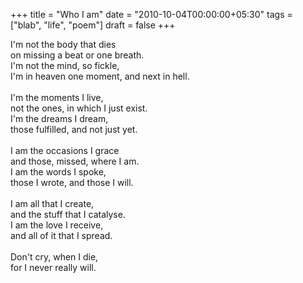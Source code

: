 +++
title = "Who I am"
date = "2010-10-04T00:00:00+05:30"
tags = ["blab", "life", "poem"]
draft = false
+++

<p class="verse">
I'm not the body that dies<br />
on missing a beat or one breath.<br />
I'm not the mind, so fickle,<br />
I'm in heaven one moment, and next in hell.<br />
<br />
I'm the moments I live,<br />
not the ones, in which I just exist.<br />
I'm the dreams I dream,<br />
those fulfilled, and not just yet.<br />
<br />
I am the occasions I grace<br />
and those, missed, where I am.<br />
I am the words I spoke,<br />
those I wrote, and those I will.<br />
<br />
I am all that I create,<br />
and the stuff that I catalyse.<br />
I am the love I receive,<br />
and all of it that I spread.<br />
<br />
Don't cry, when I die,<br />
for I never really will.<br />
</p>
